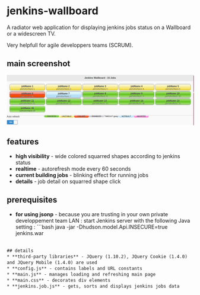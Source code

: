 # jenkins-wallboard

A radiator web application for displaying jenkins jobs status on a Wallboard or a widescreen TV.

Very helpfull for agile developpers teams (SCRUM).

## main screenshot
![Wallboard screenshot](https://github.com/avens/jenkins-wallboard/blob/master/wallboard.png?raw=true)

## features
* **high visibility** - wide colored squarred shapes according to jenkins status
* **realtime** - autorefresh mode every 60 seconds
* **current building jobs** - blinking effect for running jobs
* **details** - job detail on squarred shape click

## prerequisites
* **for using jsonp** - because you are trusting in your own private developpement team LAN : start Jenkins server with the following Java setting : ```bash
java -jar -Dhudson.model.Api.INSECURE=true jenkins.war
```

## details
* **third-party libraries** - JQuery (1.10.2), JQuery Cookie (1.4.0) and JQuery Mobile (1.4.0) are used
* **config.js** - contains labels and URL constants
* **main.js** - manages loading and refreshing main page
* **main.css** - decorates div elements
* **jenkins.job.js** - gets, sorts and displays jenkins jobs data

